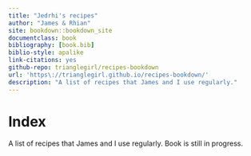```yaml
--- 
title: "Jedrhi's recipes"
author: "James & Rhian"
site: bookdown::bookdown_site
documentclass: book
bibliography: [book.bib]
biblio-style: apalike
link-citations: yes
github-repo: trianglegirl/recipes-bookdown
url: 'https\://trianglegirl.github.io/recipes-bookdown/'
description: "A list of recipes that James and I use regularly."
---
```



# Index
A list of recipes that James and I use regularly. Book is still in progress.
